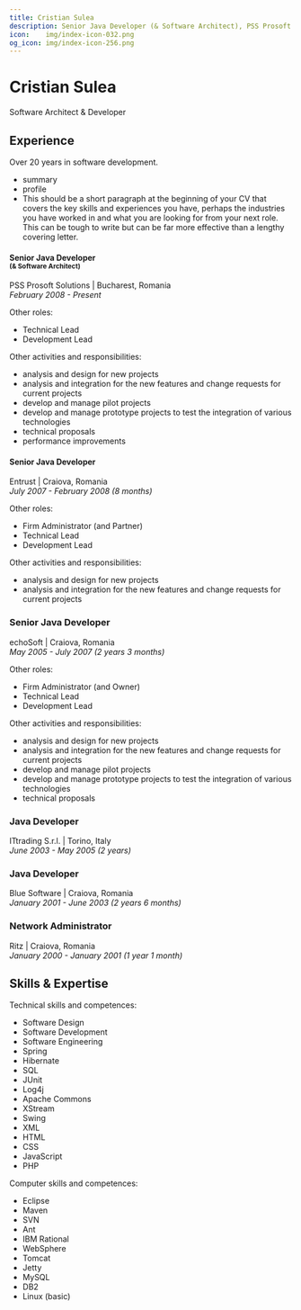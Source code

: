 ```yaml
---
title: Cristian Sulea
description: Senior Java Developer (& Software Architect), PSS Prosoft Solutions, February 2008 - Present, Bucharest, Romania
icon:    img/index-icon-032.png
og_icon: img/index-icon-256.png
---
```


# Cristian Sulea

Software Architect & Developer

## Experience

Over 20 years in software development.

- summary
- profile
- This should be a short paragraph at the beginning of your CV that covers the key skills and experiences you have, perhaps the industries you have worked in and what you are looking for from your next role. This can be tough to write but can be far more effective than a lengthy covering letter.

#### Senior Java Developer<br/><sup>(& Software Architect)</sup>

PSS Prosoft Solutions | Bucharest, Romania<br/>
*February 2008 - Present*

Other roles:

- Technical Lead
- Development Lead


Other activities and responsibilities:

- analysis and design for new projects
- analysis and integration for the new features and change requests for current projects
- develop and manage pilot projects
- develop and manage prototype projects to test the integration of various technologies
- technical proposals
- performance improvements


#### Senior Java Developer

Entrust | Craiova, Romania<br/>
*July 2007 - February 2008 (8 months)*

Other roles:

- Firm Administrator (and Partner)
- Technical Lead
- Development Lead

Other activities and responsibilities:

- analysis and design for new projects
- analysis and integration for the new features and change requests for current projects


### Senior Java Developer

echoSoft | Craiova, Romania<br/>
*May 2005 - July 2007 (2 years 3 months)*

Other roles:

- Firm Administrator (and Owner)
- Technical Lead
- Development Lead

Other activities and responsibilities:

- analysis and design for new projects
- analysis and integration for the new features and change requests for current projects
- develop and manage pilot projects
- develop and manage prototype projects to test the integration of various technologies
- technical proposals


### Java Developer

ITtrading S.r.l. | Torino, Italy<br/>
*June 2003 - May 2005 (2 years)*


### Java Developer

Blue Software | Craiova, Romania<br/>
*January 2001 - June 2003 (2 years 6 months)*


### Network Administrator

Ritz | Craiova, Romania<br/>
*January 2000 - January 2001 (1 year 1 month)*


## Skills & Expertise

Technical skills and competences:

- Software Design
- Software Development
- Software Engineering
- Spring
- Hibernate
- SQL
- JUnit
- Log4j
- Apache Commons
- XStream
- Swing
- XML
- HTML
- CSS
- JavaScript
- PHP

Computer skills and competences:

- Eclipse
- Maven
- SVN
- Ant
- IBM Rational
- WebSphere
- Tomcat
- Jetty
- MySQL
- DB2
- Linux (basic)
